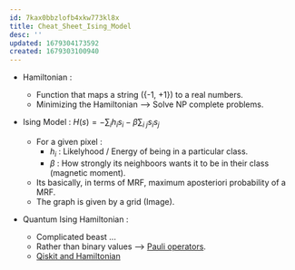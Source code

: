 ```yaml
---
id: 7kax0bbzlofb4xkw773kl8x
title: Cheat_Sheet_Ising_Model
desc: ''
updated: 1679304173592
created: 1679303100940
---
```

- Hamiltonian : 
    - Function that maps a string ({-1, +1}) to a real numbers.
    - Minimizing the Hamiltonian --> Solve NP complete problems.
    

- Ising Model : $H(s)=-\sum_ih_is_i-\beta\sum_{i~j}s_is_j$
    - For a given pixel : 
        - $h_i$ : Likelyhood / Energy of being in a particular class.
        - $\beta$ : How strongly its neighboors wants it to be in their class (magnetic moment).
    - Its basically, in terms of MRF, maximum aposteriori probability of a MRF.
    - The graph is given by a grid (Image).


- Quantum Ising Hamiltonian : 
    - Complicated beast ...
    - Rather than binary values --> [Pauli operators](https://en.wikiversity.org/wiki/Pauli_matrices).
    - [Qiskit and Hamiltonian](https://qiskit.org/textbook/ch-applications/qaoa.html)

